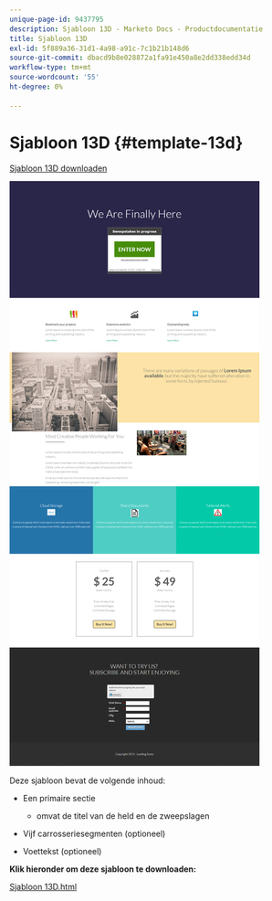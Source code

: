 ```yaml
---
unique-page-id: 9437795
description: Sjabloon 13D - Marketo Docs - Productdocumentatie
title: Sjabloon 13D
exl-id: 5f889a36-31d1-4a98-a91c-7c1b21b148d6
source-git-commit: dbacd9b8e028872a1fa91e450a8e2dd338edd34d
workflow-type: tm+mt
source-wordcount: '55'
ht-degree: 0%

---
```


# Sjabloon 13D {#template-13d}

[Sjabloon 13D downloaden](https://experienceleague.adobe.com/landing/marketo/lp-templates/template-13d.html)

![](assets/image2015-8-11-14-3a17-3a5.png)

Deze sjabloon bevat de volgende inhoud:

* Een primaire sectie

   * omvat de titel van de held en de zweepslagen

* Vijf carrosseriesegmenten (optioneel)
* Voettekst (optioneel)

**Klik hieronder om deze sjabloon te downloaden:**

[Sjabloon 13D.html](https://experienceleague.adobe.com/landing/marketo/lp-templates/template-13d.html)
